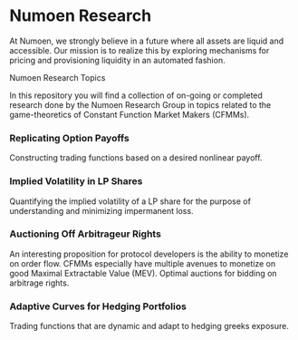 # Numoen Research 

At Numoen, we strongly believe in a future where all assets are liquid and accessible. Our mission is to realize this by exploring mechanisms for pricing and provisioning liquidity in an automated fashion.

Numoen Research Topics 

In this repository you will find a collection of on-going or completed research done by the Numoen Research Group in topics related to the game-theoretics of Constant Function Market Makers (CFMMs).

### Replicating Option Payoffs

Constructing trading functions based on a desired nonlinear payoff.

### Implied Volatility in LP Shares

Quantifying the implied volatility of a LP share for the purpose of understanding and minimizing impermanent loss. 

### Auctioning Off Arbitrageur Rights

An interesting proposition for protocol developers is the ability to monetize on order flow. CFMMs especially have multiple avenues to monetize on good 
Maximal Extractable Value (MEV). Optimal auctions for bidding on arbitrage rights.

### Adaptive Curves for Hedging Portfolios

Trading functions that are dynamic and adapt to hedging greeks exposure.
